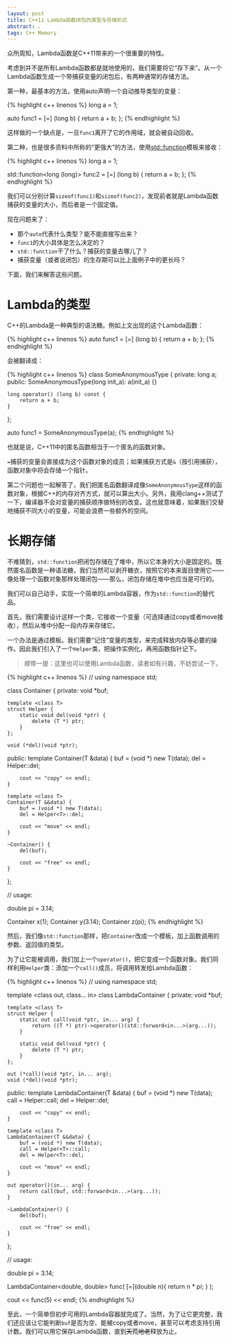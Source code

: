 ```yaml
---
layout: post
title: C++11 Lambda函数闭包的类型与存储形式
abstract: 。
tags: C++ Memory
---
```


众所周知，Lambda函数是C++11带来的一个很重要的特性。

考虑到并不是所有Lambda函数都是就地使用的，我们需要将它“存下来”。从一个Lambda函数生成一个带捕获变量的闭包后，有两种通常的存储方法。

第一种，最基本的方法，使用auto声明一个自动推导类型的变量：

{% highlight c++ linenos %}
long a = 1;

auto func1 = [=] (long b) {
    return a + b;
};
{% endhighlight %}

这样做的一个缺点是，一旦`func1`离开了它的作用域，就会被自动回收。

第二种，也是很多资料中所称的“更强大”的方法，使用[std::function](http://www.cplusplus.com/reference/functional/function/)模板来接收：

{% highlight c++ linenos %}
long a = 1;

std::function<long (long)> func2 = [=] (long b) {
    return a + b;
};
{% endhighlight %}

我们可以分别计算`sizeof(func1)`和`sizeof(func2)`，发现前者就是Lambda函数捕获的变量的大小，而后者是一个固定值。

现在问题来了：

* 那个`auto`代表什么类型？能不能直接写出来？
* `func1`的大小具体是怎么决定的？
* `std::function`干了什么？捕获的变量去哪儿了？
* 捕获变量（或者说闭包）的生存期可以比上面例子中的更长吗？

下面，我们来解答这些问题。

Lambda的类型
===

C++的Lambda是一种典型的语法糖。例如上文出现的这个Lambda函数：

{% highlight c++ linenos %}
auto func1 = [=] (long b) {
    return a + b;
};
{% endhighlight %}

会被翻译成：

{% highlight c++ linenos %}
class SomeAnonymousType {
private:
    long a;
public:
    SomeAnonymousType(long init_a): a(init_a) {}

    long operator() (long b) const {
        return a + b;
    }
};

auto func1 = SomeAnonymousType(a);
{% endhighlight %}

也就是说，C++11中的匿名函数相当于一个匿名的函数对象。

`=`捕获的变量会直接成为这个函数对象的成员；如果捕获方式是`&`（按引用捕获），函数对象中将会存储一个指针。

第二个问题也一起解答了，我们把匿名函数翻译成像`SomeAnonymousType`这样的函数对象，根据C++的内存对齐方式，就可以算出大小。另外，我用clang++测试了一下，编译器不会对变量的捕获顺序做特别的改变。这也就意味着，如果我们交替地捕获不同大小的变量，可能会浪费一些额外的空间。

长期存储
===

不难猜到，`std::function`把闭包存储在了堆中，所以它本身的大小是固定的。既然匿名函数是一种语法糖，我们当然可以剥开糖衣，按照它的本来面目使用它——像处理一个函数对象那样处理闭包——那么，闭包存储在堆中也应当是可行的。

我们可以自己动手，实现一个简单的Lambda容器，作为`std::function`的替代品。

首先，我们需要设计这样一个类，它接收一个变量（可选择通过copy或者move接收），然后从堆中分配一段内存来存储它。

一个办法是通过模板。我们需要“记住”变量的类型，来完成释放内存等必要的操作。因此我们引入了一个`Helper`类，把操作实例化，再用函数指针记下。

> 顺带一提：这里也可以使用Lambda函数，读者如有兴趣，不妨尝试一下。

{% highlight c++ linenos %}
// using namespace std;

class Container {
private:
    void *buf;

    template <class T>
    struct Helper {
        static void del(void *ptr) {
            delete (T *) ptr;
        }
    };

    void (*del)(void *ptr);

public:
    template <class T>
    Container(T &data) {
        buf = (void *) new T(data);
        del = Helper<T>::del;

        cout << "copy" << endl;
    }

    template <class T>
    Container(T &&data) {
        buf = (void *) new T(data);
        del = Helper<T>::del;

        cout << "move" << endl;
    }

    ~Container() {
        del(buf);

        cout << "free" << endl;
    }
};

// usage:

double pi = 3.14;

Container x(1);
Container y(3.14);
Container z(pi);
{% endhighlight %}

然后，我们像`std::function`那样，把`Container`改成一个模板，加上函数调用的参数、返回值的类型。

为了让它能被调用，我们加上一个`operator()`，把它变成一个函数对象。我们同样利用`Helper`类：添加一个`call()`成员，将调用转发给Lambda函数：

{% highlight c++ linenos %}
// using namespace std;

template <class out, class... in>
class LambdaContainer {
private:
    void *buf;

    template <class T>
    struct Helper {
        static out call(void *ptr, in... arg) {
            return ((T *) ptr)->operator()(std::forward<in...>(arg...));
        }

        static void del(void *ptr) {
            delete (T *) ptr;
        }
    };

    out (*call)(void *ptr, in... arg);
    void (*del)(void *ptr);

public:
    template <class T>
    LambdaContainer(T &data) {
        buf = (void *) new T(data);
        call = Helper<T>::call;
        del = Helper<T>::del;

        cout << "copy" << endl;
    }

    template <class T>
    LambdaContainer(T &&data) {
        buf = (void *) new T(data);
        call = Helper<T>::call;
        del = Helper<T>::del;

        cout << "move" << endl;
    }

    out operator()(in... arg) {
        return call(buf, std::forward<in...>(arg...));
    }

    ~LambdaContainer() {
        del(buf);

        cout << "free" << endl;
    }
};

// usage:

double pi = 3.14;

LambdaContainer<double, double> func(
    [=](double n){
        return n * pi;
    }
);

cout << func(5) << endl;
{% endhighlight %}

至此，一个简单但初步可用的Lambda容器就完成了。当然，为了让它更完整，我们还应该让它能判断`buf`是否为空、能被copy或者move，甚至可以考虑支持引用计数。我们可以用它保存Lambda函数，直到<del>天荒地老</del>释放为止。

